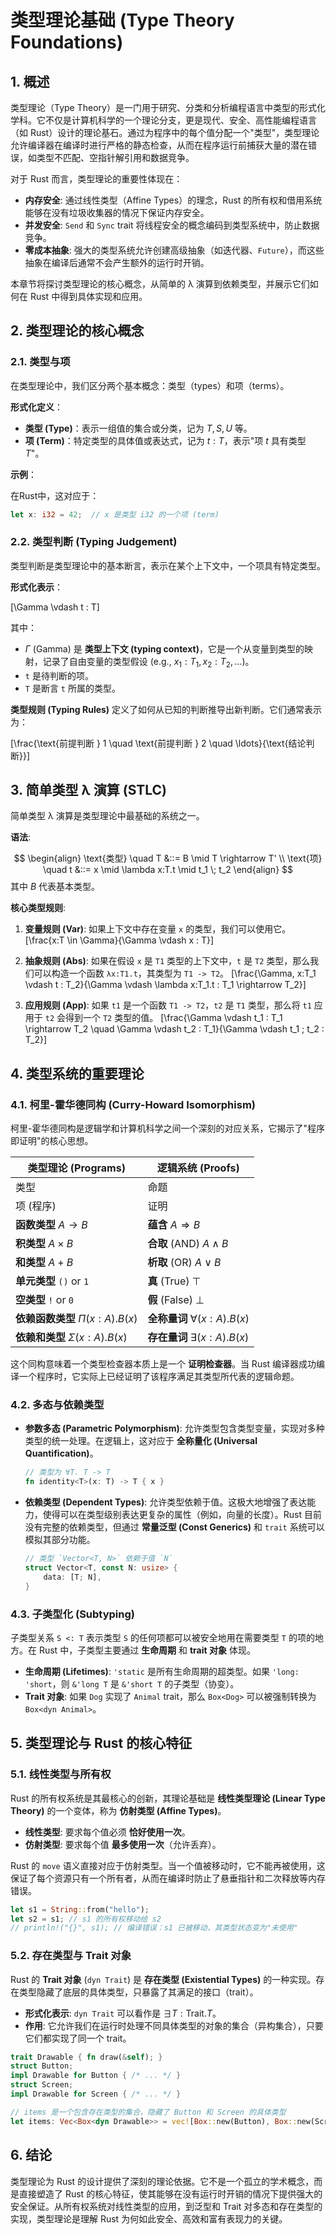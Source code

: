 ﻿# 类型理论基础 (Type Theory Foundations)

## 1. 概述

类型理论（Type Theory）是一门用于研究、分类和分析编程语言中类型的形式化学科。它不仅是计算机科学的一个理论分支，更是现代、安全、高性能编程语言（如 Rust）设计的理论基石。通过为程序中的每个值分配一个"类型"，类型理论允许编译器在编译时进行严格的静态检查，从而在程序运行前捕获大量的潜在错误，如类型不匹配、空指针解引用和数据竞争。

对于 Rust 而言，类型理论的重要性体现在：

- **内存安全**: 通过线性类型（Affine Types）的理念，Rust 的所有权和借用系统能够在没有垃圾收集器的情况下保证内存安全。
- **并发安全**: `Send` 和 `Sync` trait 将线程安全的概念编码到类型系统中，防止数据竞争。
- **零成本抽象**: 强大的类型系统允许创建高级抽象（如迭代器、`Future`），而这些抽象在编译后通常不会产生额外的运行时开销。

本章节将探讨类型理论的核心概念，从简单的 λ 演算到依赖类型，并展示它们如何在 Rust 中得到具体实现和应用。

## 2. 类型理论的核心概念

### 2.1. 类型与项

在类型理论中，我们区分两个基本概念：类型（types）和项（terms）。

**形式化定义**：

- **类型 (Type)**：表示一组值的集合或分类，记为 $T, S, U$ 等。
- **项 (Term)**：特定类型的具体值或表达式，记为 $t : T$，表示"项 $t$ 具有类型 $T$"。

**示例**：

在Rust中，这对应于：

```rust
let x: i32 = 42;  // x 是类型 i32 的一个项 (term)
```

### 2.2. 类型判断 (Typing Judgement)

类型判断是类型理论中的基本断言，表示在某个上下文中，一个项具有特定类型。

**形式化表示**：

\[\Gamma \vdash t : T\]

其中：

- $\Gamma$ (Gamma) 是 **类型上下文 (typing context)**，它是一个从变量到类型的映射，记录了自由变量的类型假设 (e.g., $x_1:T_1, x_2:T_2, \ldots$)。
- `t` 是待判断的项。
- `T` 是断言 `t` 所属的类型。

**类型规则 (Typing Rules)** 定义了如何从已知的判断推导出新判断。它们通常表示为：

\[\frac{\text{前提判断 } 1 \quad \text{前提判断 } 2 \quad \ldots}{\text{结论判断}}\]

## 3. 简单类型 λ 演算 (STLC)

简单类型 λ 演算是类型理论中最基础的系统之一。

**语法**:

$$
\begin{align}
\text{类型} \quad T &::= B \mid T \rightarrow T' \\
\text{项} \quad t &::= x \mid \lambda x:T.t \mid t_1 \; t_2
\end{align}
$$
其中 $B$ 代表基本类型。

**核心类型规则**:

1. **变量规则 (Var)**: 如果上下文中存在变量 `x` 的类型，我们可以使用它。
    \[\frac{x:T \in \Gamma}{\Gamma \vdash x : T}\]

2. **抽象规则 (Abs)**: 如果在假设 `x` 是 `T1` 类型的上下文中，`t` 是 `T2` 类型，那么我们可以构造一个函数 `λx:T1.t`，其类型为 `T1 -> T2`。
    \[\frac{\Gamma, x:T_1 \vdash t : T_2}{\Gamma \vdash \lambda x:T_1.t : T_1 \rightarrow T_2}\]

3. **应用规则 (App)**: 如果 `t1` 是一个函数 `T1 -> T2`，`t2` 是 `T1` 类型，那么将 `t1` 应用于 `t2` 会得到一个 `T2` 类型的值。
    \[\frac{\Gamma \vdash t_1 : T_1 \rightarrow T_2 \quad \Gamma \vdash t_2 : T_1}{\Gamma \vdash t_1 \; t_2 : T_2}\]

## 4. 类型系统的重要理论

### 4.1. 柯里-霍华德同构 (Curry-Howard Isomorphism)

柯里-霍华德同构是逻辑学和计算机科学之间一个深刻的对应关系，它揭示了"程序即证明"的核心思想。

| 类型理论 (Programs) | 逻辑系统 (Proofs) |
|---|---|
| 类型 | 命题 |
| 项 (程序) | 证明 |
| **函数类型** $A \rightarrow B$ | **蕴含** $A \Rightarrow B$ |
| **积类型** $A \times B$ | **合取** (AND) $A \wedge B$ |
| **和类型** $A + B$ | **析取** (OR) $A \vee B$ |
| **单元类型** `()` or `1` | **真** (True) $\top$ |
| **空类型** `!` or `0` | **假** (False) $\bot$ |
| **依赖函数类型** $\Pi (x:A).B(x)$ | **全称量词** $\forall (x:A).B(x)$ |
| **依赖和类型** $\Sigma (x:A).B(x)$ | **存在量词** $\exists (x:A).B(x)$ |

这个同构意味着一个类型检查器本质上是一个 **证明检查器**。当 Rust 编译器成功编译一个程序时，它实际上已经证明了该程序满足其类型所代表的逻辑命题。

### 4.2. 多态与依赖类型

- **参数多态 (Parametric Polymorphism)**: 允许类型包含类型变量，实现对多种类型的统一处理。在逻辑上，这对应于 **全称量化 (Universal Quantification)**。

  ```rust
  // 类型为 ∀T. T -> T
  fn identity<T>(x: T) -> T { x }
  ```

- **依赖类型 (Dependent Types)**: 允许类型依赖于值。这极大地增强了表达能力，使得可以在类型级别表达更复杂的属性（例如，向量的长度）。Rust 目前没有完整的依赖类型，但通过 **常量泛型 (Const Generics)** 和 `trait` 系统可以模拟其部分功能。

  ```rust
  // 类型 `Vector<T, N>` 依赖于值 `N`
  struct Vector<T, const N: usize> {
      data: [T; N],
  }
  ```

### 4.3. 子类型化 (Subtyping)

子类型关系 `S <: T` 表示类型 `S` 的任何项都可以被安全地用在需要类型 `T` 的项的地方。在 Rust 中，子类型主要通过 **生命周期** 和 **trait 对象** 体现。

- **生命周期 (Lifetimes)**: `'static` 是所有生命周期的超类型。如果 `'long: 'short`，则 `&'long T` 是 `&'short T` 的子类型（协变）。
- **Trait 对象**: 如果 `Dog` 实现了 `Animal` trait，那么 `Box<Dog>` 可以被强制转换为 `Box<dyn Animal>`。

## 5. 类型理论与 Rust 的核心特征

### 5.1. 线性类型与所有权

Rust 的所有权系统是其最核心的创新，其理论基础是 **线性类型理论 (Linear Type Theory)** 的一个变体，称为 **仿射类型 (Affine Types)**。

- **线性类型**: 要求每个值必须 **恰好使用一次**。
- **仿射类型**: 要求每个值 **最多使用一次**（允许丢弃）。

Rust 的 `move` 语义直接对应于仿射类型。当一个值被移动时，它不能再被使用，这保证了每个资源只有一个所有者，从而在编译时防止了悬垂指针和二次释放等内存错误。

```rust
let s1 = String::from("hello");
let s2 = s1; // s1 的所有权移动给 s2
// println!("{}", s1); // 编译错误：s1 已被移动，其类型状态变为"未使用"
```

### 5.2. 存在类型与 Trait 对象

Rust 的 **Trait 对象** (`dyn Trait`) 是 **存在类型 (Existential Types)** 的一种实现。存在类型隐藏了底层的具体类型，只暴露了其满足的接口（trait）。

- **形式化表示**: `dyn Trait` 可以看作是 $\exists T: \text{Trait}. T$。
- **作用**: 它允许我们在运行时处理不同具体类型的对象的集合（异构集合），只要它们都实现了同一个 trait。

```rust
trait Drawable { fn draw(&self); }
struct Button;
impl Drawable for Button { /* ... */ }
struct Screen;
impl Drawable for Screen { /* ... */ }

// items 是一个包含存在类型的集合，隐藏了 Button 和 Screen 的具体类型
let items: Vec<Box<dyn Drawable>> = vec![Box::new(Button), Box::new(Screen)];
```

## 6. 结论

类型理论为 Rust 的设计提供了深刻的理论依据。它不是一个孤立的学术概念，而是直接塑造了 Rust 的核心特征，使其能够在没有运行时开销的情况下提供强大的安全保证。从所有权系统对线性类型的应用，到泛型和 Trait 对多态和存在类型的实现，类型理论是理解 Rust 为何如此安全、高效和富有表现力的关键。
